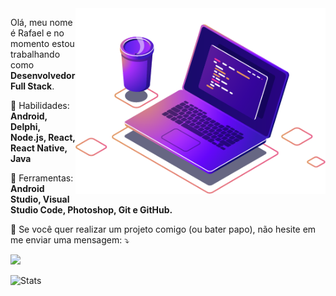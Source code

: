 <img src="computer-illustration.png" min-width="400px" max-width="400px" width="400px" align="right" alt="Computador">


<p align="left">
  Olá, meu nome é Rafael e no momento estou trabalhando como <strong>Desenvolvedor Full Stack</strong>.<br>
</p>

<p align="left">
  🦄 Habilidades: <strong>Android, Delphi, Node.js, React, React Native, Java</strong>
</p
  
<p align="left">
  💼 Ferramentas: <strong>Android Studio, Visual Studio Code, Photoshop, Git e GitHub.</strong>
</p>

<p align="left">
  💌 Se você quer realizar um projeto comigo (ou bater papo), não hesite em me enviar uma mensagem: ⤵️
</p>

<p align="left">
  
  <a href="https://www.linkedin.com/in/rafael-pinto-scholant-718a3724/" alt="Linkedin">
  <img src="https://img.shields.io/badge/-Linkedin-0e76a8?style=for-the-badge&logo=Linkedin&logoColor=white&link=https://www.linkedin.com/in/rafael-pinto-scholant-718a3724/" /></a>
  
</p> 

![Stats](https://github-readme-stats.vercel.app/api/top-langs?username=rscholant&show_icons=true&layout=compact&theme=dark)
